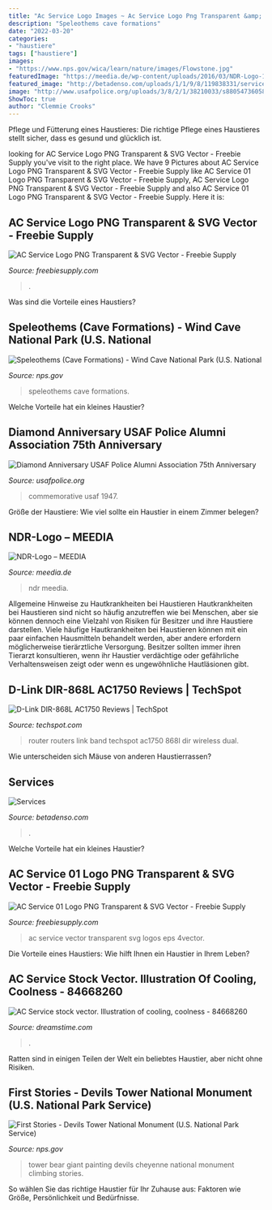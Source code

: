 ```yaml
---
title: "Ac Service Logo Images ~ Ac Service Logo Png Transparent &amp; Svg Vector"
description: "Speleothems cave formations"
date: "2022-03-20"
categories:
- "haustiere"
tags: ["haustiere"]
images:
- "https://www.nps.gov/wica/learn/nature/images/Flowstone.jpg"
featuredImage: "https://meedia.de/wp-content/uploads/2016/03/NDR-Logo-1024x574.jpg"
featured_image: "http://betadenso.com/uploads/1/1/9/8/119838331/service-ac_1_orig.png"
image: "http://www.usafpolice.org/uploads/3/8/2/1/38210033/s880547360586465126_p59_i4_w2500.jpeg?width=640"
ShowToc: true
author: "Clemmie Crooks"
---
```



Pflege und Fütterung eines Haustieres: Die richtige Pflege eines Haustieres stellt sicher, dass es gesund und glücklich ist.

	

		
looking for AC Service Logo PNG Transparent &amp; SVG Vector - Freebie Supply you've visit to the right place. We have 9 Pictures about AC Service Logo PNG Transparent &amp; SVG Vector - Freebie Supply like AC Service 01 Logo PNG Transparent &amp; SVG Vector - Freebie Supply, AC Service Logo PNG Transparent &amp; SVG Vector - Freebie Supply and also AC Service 01 Logo PNG Transparent &amp; SVG Vector - Freebie Supply. Here it is:
		
    
## AC Service Logo PNG Transparent &amp; SVG Vector - Freebie Supply

<img loading=lazy src="https://cdn.freebiesupply.com/logos/large/2x/ac-service-logo-black-and-white.png" onerror="this.onerror=null;this.src='https://tse3.mm.bing.net/th?id=OIP.dR6wMh6hllQVUYJBoov-1QHaHa&amp;pid=15.1';" alt="AC Service Logo PNG Transparent &amp; SVG Vector - Freebie Supply">

_Source: freebiesupply.com_

>. 

	

Was sind die Vorteile eines Haustiers?

    
## Speleothems (Cave Formations) - Wind Cave National Park (U.S. National

<img loading=lazy src="https://www.nps.gov/wica/learn/nature/images/Flowstone.jpg" onerror="this.onerror=null;this.src='https://tse4.mm.bing.net/th?id=OIP.L08eFbljtdoOPC3LdtsD7gAAAA&amp;pid=15.1';" alt="Speleothems (Cave Formations) - Wind Cave National Park (U.S. National">

_Source: nps.gov_

>speleothems cave formations. 

	

Welche Vorteile hat ein kleines Haustier?

    
## Diamond Anniversary USAF Police Alumni Association 75th Anniversary

<img loading=lazy src="http://www.usafpolice.org/uploads/3/8/2/1/38210033/s880547360586465126_p59_i4_w2500.jpeg?width=640" onerror="this.onerror=null;this.src='https://tse2.mm.bing.net/th?id=OIP.2kVxq_yxZYg4IUxsi6cPxwHaKv&amp;pid=15.1';" alt="Diamond Anniversary USAF Police Alumni Association 75th Anniversary">

_Source: usafpolice.org_

>commemorative usaf 1947. 

	

Größe der Haustiere: Wie viel sollte ein Haustier in einem Zimmer belegen?

    
## NDR-Logo – MEEDIA

<img loading=lazy src="https://meedia.de/wp-content/uploads/2016/03/NDR-Logo-1024x574.jpg" onerror="this.onerror=null;this.src='https://tse4.mm.bing.net/th?id=OIP.5xdyJnVvrcOh39E3XjkJbQHaEJ&amp;pid=15.1';" alt="NDR-Logo – MEEDIA">

_Source: meedia.de_

>ndr meedia. 

	

Allgemeine Hinweise zu Hautkrankheiten bei Haustieren
Hautkrankheiten bei Haustieren sind nicht so häufig anzutreffen wie bei Menschen, aber sie können dennoch eine Vielzahl von Risiken für Besitzer und ihre Haustiere darstellen. Viele häufige Hautkrankheiten bei Haustieren können mit ein paar einfachen Hausmitteln behandelt werden, aber andere erfordern möglicherweise tierärztliche Versorgung. Besitzer sollten immer ihren Tierarzt konsultieren, wenn ihr Haustier verdächtige oder gefährliche Verhaltensweisen zeigt oder wenn es ungewöhnliche Hautläsionen gibt.

    
## D-Link DIR-868L AC1750 Reviews | TechSpot

<img loading=lazy src="https://static.techspot.com/images/products/2013/routers/org/2014-07-18-product-14.jpg" onerror="this.onerror=null;this.src='https://tse1.mm.bing.net/th?id=OIP.xKlKStGKssdhbkl05uonLAHaLl&amp;pid=15.1';" alt="D-Link DIR-868L AC1750 Reviews | TechSpot">

_Source: techspot.com_

>router routers link band techspot ac1750 868l dir wireless dual. 

	

Wie unterscheiden sich Mäuse von anderen Haustierrassen?

    
## Services

<img loading=lazy src="http://betadenso.com/uploads/1/1/9/8/119838331/service-ac_1_orig.png" onerror="this.onerror=null;this.src='https://tse3.mm.bing.net/th?id=OIP.KUTw5ZFeU7FvNvLpQAunhQHaHa&amp;pid=15.1';" alt="Services">

_Source: betadenso.com_

>. 

	

Welche Vorteile hat ein kleines Haustier?

    
## AC Service 01 Logo PNG Transparent &amp; SVG Vector - Freebie Supply

<img loading=lazy src="https://cdn.freebiesupply.com/logos/large/2x/ac-service-01-logo-png-transparent.png" onerror="this.onerror=null;this.src='https://tse4.mm.bing.net/th?id=OIP._AdfiRDKNzN_LMZdniR2zQHaHa&amp;pid=15.1';" alt="AC Service 01 Logo PNG Transparent &amp; SVG Vector - Freebie Supply">

_Source: freebiesupply.com_

>ac service vector transparent svg logos eps 4vector. 

	

Die Vorteile eines Haustiers: Wie hilft Ihnen ein Haustier in Ihrem Leben?

    
## AC Service Stock Vector. Illustration Of Cooling, Coolness - 84668260

<img loading=lazy src="https://thumbs.dreamstime.com/z/ac-service-logo-vector-illustration-can-be-used-any-purpose-84668260.jpg" onerror="this.onerror=null;this.src='https://tse1.mm.bing.net/th?id=OIP.H4hgWqVR7gu1UD_uox9nywHaE9&amp;pid=15.1';" alt="AC Service stock vector. Illustration of cooling, coolness - 84668260">

_Source: dreamstime.com_

>. 

	

Ratten sind in einigen Teilen der Welt ein beliebtes Haustier, aber nicht ohne Risiken.

    
## First Stories - Devils Tower National Monument (U.S. National Park Service)

<img loading=lazy src="https://www.nps.gov/deto/learn/historyculture/images/Herbert-Collins-painting-256x367px.jpg" onerror="this.onerror=null;this.src='https://tse1.mm.bing.net/th?id=OIP.gWKdiXHtReECOAj88jOizgAAAA&amp;pid=15.1';" alt="First Stories - Devils Tower National Monument (U.S. National Park Service)">

_Source: nps.gov_

>tower bear giant painting devils cheyenne national monument climbing stories. 

	

So wählen Sie das richtige Haustier für Ihr Zuhause aus: Faktoren wie Größe, Persönlichkeit und Bedürfnisse.

